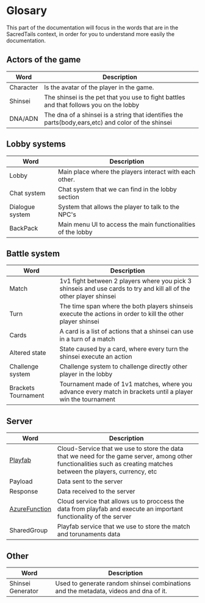 # Glosary

This part of the documentation will focus in the words that are in the SacredTails context, in order for you to understand more easily the documentation.


## Actors of the game
| Word      | Description                                                                                        |
| --------- | -------------------------------------------------------------------------------------------------- |
| Character | Is the avatar of the player in the game.                                                           |
| Shinsei   | The shinsei is the pet that you use to fight battles and that follows you on the lobby             |
| DNA/ADN   | The dna of a shinsei is a string that identifies the parts(body,ears,etc) and color of the shinsei |

## Lobby systems
| Word            | Description                                                  |
| --------------- | ------------------------------------------------------------ |
| Lobby           | Main place where the players interact with each other.       |
| Chat system     | Chat system that we can find in the lobby section            |
| Dialogue system | System that allows the player to talk to the NPC's           |
| BackPack        | Main menu UI to access the main functionalities of the lobby |

## Battle system
| Word                | Description                                                                                                         |
| ------------------- | ------------------------------------------------------------------------------------------------------------------- |
| Match               | 1v1 fight between 2 players where you pick 3 shinseis and use cards to try and kill all of the other player shinsei |
| Turn                | The time span where the both players shinseis execute the actions in order to kill the other player shinsei         |
| Cards               | A card is a list of actions that a shinsei can use in a turn of a match                                             |
| Altered state       | State caused by a card, where every turn the shinsei execute an action                                              |
| Challenge system    | Challenge system to challenge directly other player in the lobby                                                    |
| Brackets Tournament | Tournament made of 1v1 matches, where you advance every match in brackets until a player win the tournament         |


## Server 
| Word                                                                                                       | Description                                                                                                                                                           |
| ---------------------------------------------------------------------------------------------------------- | --------------------------------------------------------------------------------------------------------------------------------------------------------------------- |
| [Playfab](https://learn.microsoft.com/en-us/gaming/playfab/features/social/groups/using-shared-group-data) | Cloud-Service that we use to store the data that we need for the game server, among other functionalities such as creating matches between the players, currency, etc |
| Payload                                                                                                    | Data sent to the server                                                                                                                                               |
| Response                                                                                                   | Data received to the server                                                                                                                                           |
| [AzureFunction](https://learn.microsoft.com/en-us/azure/azure-functions/)                                  | Cloud service that allows us to proccess the data from playfab and execute an important functionality of the server                                                   |
| SharedGroup                                                                                                | Playfab service that we use to store the match and torunaments data                                                                                                   |


## Other
| Word              | Description                                                                          |
| ----------------- | ------------------------------------------------------------------------------------ |
| Shinsei Generator | Used to generate random shinsei combinations and the metadata, videos and dna of it. |